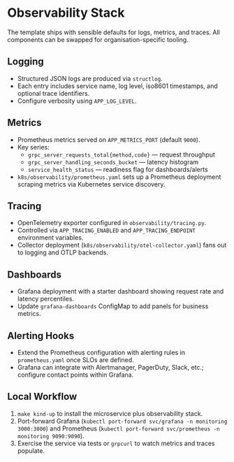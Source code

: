 # Observability Stack

The template ships with sensible defaults for logs, metrics, and traces. All components can be swapped for organisation-specific tooling.

## Logging
- Structured JSON logs are produced via `structlog`.
- Each entry includes service name, log level, iso8601 timestamps, and optional trace identifiers.
- Configure verbosity using `APP_LOG_LEVEL`.

## Metrics
- Prometheus metrics served on `APP_METRICS_PORT` (default `9000`).
- Key series:
  - `grpc_server_requests_total{method,code}` — request throughput
  - `grpc_server_handling_seconds_bucket` — latency histogram
  - `service_health_status` — readiness flag for dashboards/alerts
- `k8s/observability/prometheus.yaml` sets up a Prometheus deployment scraping metrics via Kubernetes service discovery.

## Tracing
- OpenTelemetry exporter configured in `observability/tracing.py`.
- Controlled via `APP_TRACING_ENABLED` and `APP_TRACING_ENDPOINT` environment variables.
- Collector deployment (`k8s/observability/otel-collector.yaml`) fans out to logging and OTLP backends.

## Dashboards
- Grafana deployment with a starter dashboard showing request rate and latency percentiles.
- Update `grafana-dashboards` ConfigMap to add panels for business metrics.

## Alerting Hooks
- Extend the Prometheus configuration with alerting rules in `prometheus.yaml` once SLOs are defined.
- Grafana can integrate with Alertmanager, PagerDuty, Slack, etc.; configure contact points within Grafana.

## Local Workflow
1. `make kind-up` to install the microservice plus observability stack.
2. Port-forward Grafana (`kubectl port-forward svc/grafana -n monitoring 3000:3000`) and Prometheus (`kubectl port-forward svc/prometheus -n monitoring 9090:9090`).
3. Exercise the service via tests or `grpcurl` to watch metrics and traces populate.
